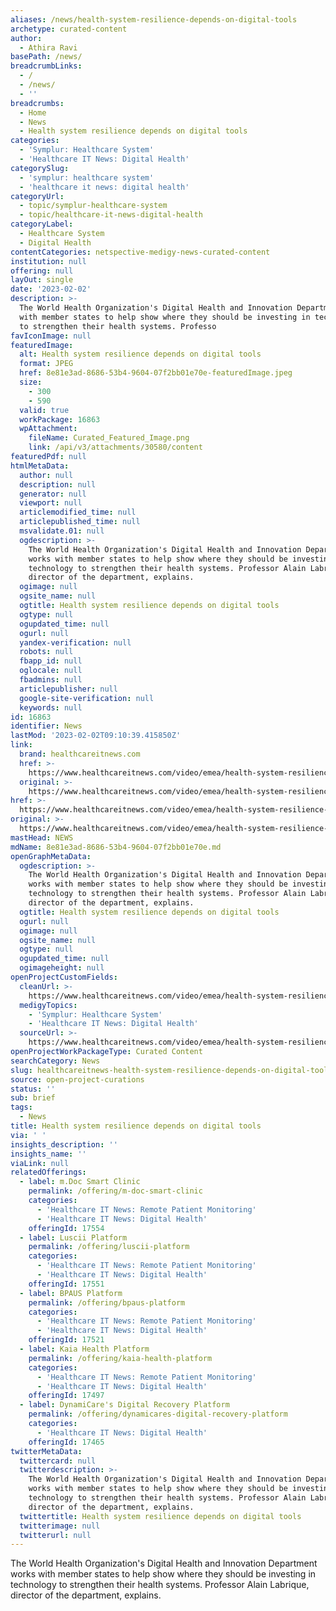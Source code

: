 ```yaml
---
aliases: /news/health-system-resilience-depends-on-digital-tools
archetype: curated-content
author:
  - Athira Ravi
basePath: /news/
breadcrumbLinks:
  - /
  - /news/
  - ''
breadcrumbs:
  - Home
  - News
  - Health system resilience depends on digital tools
categories:
  - 'Symplur: Healthcare System'
  - 'Healthcare IT News: Digital Health'
categorySlug:
  - 'symplur: healthcare system'
  - 'healthcare it news: digital health'
categoryUrl:
  - topic/symplur-healthcare-system
  - topic/healthcare-it-news-digital-health
categoryLabel:
  - Healthcare System
  - Digital Health
contentCategories: netspective-medigy-news-curated-content
institution: null
offering: null
layOut: single
date: '2023-02-02'
description: >-
  The World Health Organization's Digital Health and Innovation Department works
  with member states to help show where they should be investing in technology
  to strengthen their health systems. Professo
favIconImage: null
featuredImage:
  alt: Health system resilience depends on digital tools
  format: JPEG
  href: 8e81e3ad-8686-53b4-9604-07f2bb01e70e-featuredImage.jpeg
  size:
    - 300
    - 590
  valid: true
  workPackage: 16863
  wpAttachment:
    fileName: Curated_Featured_Image.png
    link: /api/v3/attachments/30580/content
featuredPdf: null
htmlMetaData:
  author: null
  description: null
  generator: null
  viewport: null
  articlemodified_time: null
  articlepublished_time: null
  msvalidate.01: null
  ogdescription: >-
    The World Health Organization's Digital Health and Innovation Department
    works with member states to help show where they should be investing in
    technology to strengthen their health systems. Professor Alain Labrique,
    director of the department, explains.
  ogimage: null
  ogsite_name: null
  ogtitle: Health system resilience depends on digital tools
  ogtype: null
  ogupdated_time: null
  ogurl: null
  yandex-verification: null
  robots: null
  fbapp_id: null
  oglocale: null
  fbadmins: null
  articlepublisher: null
  google-site-verification: null
  keywords: null
id: 16863
identifier: News
lastMod: '2023-02-02T09:10:39.415850Z'
link:
  brand: healthcareitnews.com
  href: >-
    https://www.healthcareitnews.com/video/emea/health-system-resilience-depends-digital-tools
  original: >-
    https://www.healthcareitnews.com/video/emea/health-system-resilience-depends-digital-tools
href: >-
  https://www.healthcareitnews.com/video/emea/health-system-resilience-depends-digital-tools
original: >-
  https://www.healthcareitnews.com/video/emea/health-system-resilience-depends-digital-tools
mastHead: NEWS
mdName: 8e81e3ad-8686-53b4-9604-07f2bb01e70e.md
openGraphMetaData:
  ogdescription: >-
    The World Health Organization's Digital Health and Innovation Department
    works with member states to help show where they should be investing in
    technology to strengthen their health systems. Professor Alain Labrique,
    director of the department, explains.
  ogtitle: Health system resilience depends on digital tools
  ogurl: null
  ogimage: null
  ogsite_name: null
  ogtype: null
  ogupdated_time: null
  ogimageheight: null
openProjectCustomFields:
  cleanUrl: >-
    https://www.healthcareitnews.com/video/emea/health-system-resilience-depends-digital-tools
  medigyTopics:
    - 'Symplur: Healthcare System'
    - 'Healthcare IT News: Digital Health'
  sourceUrl: >-
    https://www.healthcareitnews.com/video/emea/health-system-resilience-depends-digital-tools
openProjectWorkPackageType: Curated Content
searchCategory: News
slug: healthcareitnews-health-system-resilience-depends-on-digital-tools
source: open-project-curations
status: ''
sub: brief
tags:
  - News
title: Health system resilience depends on digital tools
via: ' '
insights_description: ''
insights_name: ''
viaLink: null
relatedOfferings:
  - label: m.Doc Smart Clinic
    permalink: /offering/m-doc-smart-clinic
    categories:
      - 'Healthcare IT News: Remote Patient Monitoring'
      - 'Healthcare IT News: Digital Health'
    offeringId: 17554
  - label: Luscii Platform
    permalink: /offering/luscii-platform
    categories:
      - 'Healthcare IT News: Remote Patient Monitoring'
      - 'Healthcare IT News: Digital Health'
    offeringId: 17551
  - label: BPAUS Platform
    permalink: /offering/bpaus-platform
    categories:
      - 'Healthcare IT News: Remote Patient Monitoring'
      - 'Healthcare IT News: Digital Health'
    offeringId: 17521
  - label: Kaia Health Platform
    permalink: /offering/kaia-health-platform
    categories:
      - 'Healthcare IT News: Remote Patient Monitoring'
      - 'Healthcare IT News: Digital Health'
    offeringId: 17497
  - label: DynamiCare's Digital Recovery Platform
    permalink: /offering/dynamicares-digital-recovery-platform
    categories:
      - 'Healthcare IT News: Digital Health'
    offeringId: 17465
twitterMetaData:
  twittercard: null
  twitterdescription: >-
    The World Health Organization's Digital Health and Innovation Department
    works with member states to help show where they should be investing in
    technology to strengthen their health systems. Professor Alain Labrique,
    director of the department, explains.
  twittertitle: Health system resilience depends on digital tools
  twitterimage: null
  twitterurl: null
---
```

<p>The World Health Organization's Digital Health and Innovation Department works with member states to help show where they should be investing in technology to strengthen their health systems. Professor Alain Labrique, director of the department, explains.</p>